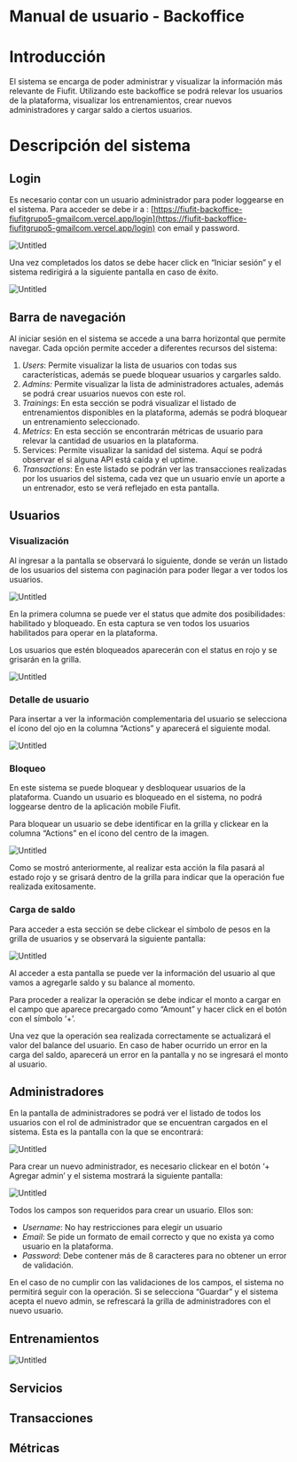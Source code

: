 # Manual de usuario - Backoffice

# Introducción

El sistema se encarga de poder administrar y visualizar la información más relevante de Fiufit. Utilizando este backoffice se podrá relevar los usuarios de la plataforma, visualizar los entrenamientos, crear nuevos administradores y cargar saldo a ciertos usuarios. 

# Descripción del sistema

## Login

Es necesario contar con un usuario administrador para poder loggearse en el sistema. 
Para acceder se debe ir a : [https://fiufit-backoffice-fiufitgrupo5-gmailcom.vercel.app/login](https://fiufit-backoffice-fiufitgrupo5-gmailcom.vercel.app/login) con email y password.

![Untitled](Manual%20de%20usuario%20-%20Backoffice%2078edf7bb5cae4d27a1584fab4cce8e85/Untitled.png)

Una vez completados los datos se debe hacer click en “Iniciar sesión” y el sistema redirigirá a la siguiente pantalla en caso de éxito.

![Untitled](Manual%20de%20usuario%20-%20Backoffice%2078edf7bb5cae4d27a1584fab4cce8e85/Untitled%201.png)

## Barra de navegación

Al iniciar sesión en el sistema se accede a una barra horizontal que permite navegar. Cada opción permite acceder a diferentes recursos del sistema:

1. *Users*: Permite visualizar la lista de usuarios con todas sus características, además se puede bloquear usuarios y cargarles saldo.
2. *Admins:* Permite visualizar la lista de administradores actuales, además se podrá crear usuarios nuevos con este rol.
3. *Trainings*: En esta sección se podrá visualizar el listado de entrenamientos disponibles en la plataforma, además se podrá bloquear un entrenamiento seleccionado.
4. *Metrics*: En esta sección se encontrarán métricas de usuario para relevar la cantidad de usuarios en la plataforma.
5. Services: Permite visualizar la sanidad del sistema. Aquí se podrá observar el si alguna API está caída y el uptime.
6. *Transactions*: En este listado se podrán ver las transacciones realizadas por los usuarios del sistema, cada vez que un usuario envíe un aporte a un entrenador, esto se verá reflejado en esta pantalla. 

## Usuarios

### Visualización

Al ingresar a la pantalla se observará lo siguiente, donde se verán un listado de los usuarios del sistema con paginación para poder llegar a ver todos los usuarios.

![Untitled](Manual%20de%20usuario%20-%20Backoffice%2078edf7bb5cae4d27a1584fab4cce8e85/Untitled%202.png)

En la primera columna se puede ver el status que admite dos posibilidades: habilitado y bloqueado. En esta captura se ven todos los usuarios habilitados para operar en la plataforma.

Los usuarios que estén bloqueados aparecerán con el status en rojo y se grisarán en la grilla.

![Untitled](Manual%20de%20usuario%20-%20Backoffice%2078edf7bb5cae4d27a1584fab4cce8e85/Untitled%203.png)

### Detalle de usuario

Para insertar a ver la información complementaria del usuario se selecciona el ícono del ojo en la columna “Actions” y aparecerá el siguiente modal.

![Untitled](Manual%20de%20usuario%20-%20Backoffice%2078edf7bb5cae4d27a1584fab4cce8e85/Untitled%204.png)

### Bloqueo

En este sistema se puede bloquear y desbloquear usuarios de la plataforma. Cuando un usuario es bloqueado en el sistema, no podrá loggearse dentro de la aplicación mobile Fiufit.

Para bloquear un usuario se debe identificar en la grilla y clickear en la columna “Actions” en el ícono del centro de la imagen.

![Untitled](Manual%20de%20usuario%20-%20Backoffice%2078edf7bb5cae4d27a1584fab4cce8e85/Untitled%205.png)

Como se mostró anteriormente, al realizar esta acción la fila pasará al estado rojo y se grisará dentro de la grilla para indicar que la operación fue realizada exitosamente.

### Carga de saldo

Para acceder a esta sección se debe clickear el símbolo de pesos en la grilla de usuarios y se observará la siguiente pantalla:

![Untitled](Manual%20de%20usuario%20-%20Backoffice%2078edf7bb5cae4d27a1584fab4cce8e85/Untitled%206.png)

Al acceder a esta pantalla se puede ver la información del usuario al que vamos a agregarle saldo y su balance al momento.

Para proceder a realizar la operación se debe indicar el monto a cargar en el campo que aparece precargado como “Amount” y hacer click en el botón con el símbolo ‘+’.

Una vez que la operación sea realizada correctamente se actualizará el valor del balance del usuario. En caso de haber ocurrido un error en la carga del saldo, aparecerá un error en la pantalla y no se ingresará el monto al usuario.

## Administradores

En la pantalla de administradores se podrá ver el listado de todos los usuarios con el rol de administrador que se encuentran cargados en el sistema. Esta es la pantalla con la que se encontrará:

![Untitled](Manual%20de%20usuario%20-%20Backoffice%2078edf7bb5cae4d27a1584fab4cce8e85/Untitled%207.png)

Para crear un nuevo administrador, es necesario clickear en el botón ‘+ Agregar admin’ y el sistema mostrará la siguiente pantalla:

![Untitled](Manual%20de%20usuario%20-%20Backoffice%2078edf7bb5cae4d27a1584fab4cce8e85/Untitled%208.png)

Todos los campos son requeridos para crear un usuario. Ellos son:

- *Username*: No hay restricciones para elegir un usuario
- *Email*: Se pide un formato de email correcto y que no exista ya como usuario en la plataforma.
- *Password*: Debe contener más de 8 caracteres para no obtener un error de validación.

En el caso de no cumplir con las validaciones de los campos, el sistema no permitirá seguir con la operación. Si se selecciona “Guardar” y el sistema acepta el nuevo admin, se refrescará la grilla de administradores con el nuevo usuario.

## Entrenamientos

![Untitled](Manual%20de%20usuario%20-%20Backoffice%2078edf7bb5cae4d27a1584fab4cce8e85/Untitled%209.png)

## Servicios

## Transacciones

## Métricas